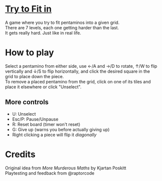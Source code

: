 # [Try to Fit in](https://charcoding.github.io/Try-to-Fit-in/)
A game where you try to fit pentaminos into a given grid.  
There are 7 levels, each one getting harder than the last.  
It gets really hard. Just like in real life.
# How to play
Select a pentamino from either side, use &larr;/A and &rarr;/D to rotate, &uarr;/W to flip
vertically and &darr;/S to flip horizontally, and click the desired square in the grid to place
down the piece.  
To remove a placed pentamino from the grid, click on one of its tiles and place it elsewhere
or click "Unselect".
## More controls
- U: Unselect
- Esc/P: Pause/Unpause
- R: Reset board (timer won't reset)
- G: Give up (warns you before actually giving up)
- Right clicking a piece will flip it _diagonally_
# Credits
Original idea from _More Murderous Maths_ by Kjartan Poskitt  
Playtesting and feedback from @raptorcode
